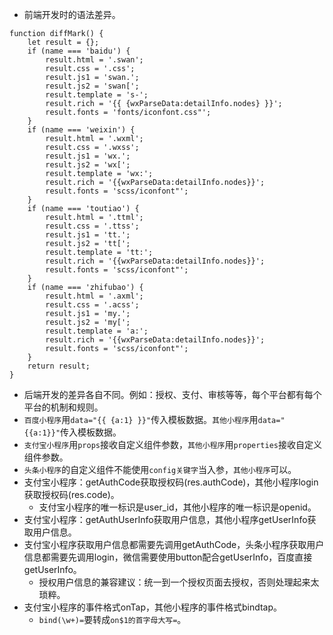 * 前端开发时的语法差异。
```
function diffMark() {
    let result = {};
    if (name === 'baidu') {
        result.html = '.swan';
        result.css = '.css';
        result.js1 = 'swan.';
        result.js2 = 'swan[';
        result.template = 's-';
        result.rich = '{{ {wxParseData:detailInfo.nodes} }}';
        result.fonts = 'fonts/iconfont.css"';
    }
    if (name === 'weixin') {
        result.html = '.wxml';
        result.css = '.wxss';
        result.js1 = 'wx.';
        result.js2 = 'wx[';
        result.template = 'wx:';
        result.rich = '{{wxParseData:detailInfo.nodes}}';
        result.fonts = 'scss/iconfont"';
    }
    if (name === 'toutiao') {
        result.html = '.ttml';
        result.css = '.ttss';
        result.js1 = 'tt.';
        result.js2 = 'tt[';
        result.template = 'tt:';
        result.rich = '{{wxParseData:detailInfo.nodes}}';
        result.fonts = 'scss/iconfont"';
    }
    if (name === 'zhifubao') {
        result.html = '.axml';
        result.css = '.acss';
        result.js1 = 'my.';
        result.js2 = 'my[';
        result.template = 'a:';
        result.rich = '{{wxParseData:detailInfo.nodes}}';
        result.fonts = 'scss/iconfont"';
    }
    return result;
}
```
* 后端开发的差异各自不同。例如：授权、支付、审核等等，每个平台都有每个平台的机制和规则。
* ```百度小程序```用```data="{{ {a:1} }}"```传入模板数据。```其他小程序```用```data="{{a:1}}"```传入模板数据。
* ```支付宝小程序```用```props```接收自定义组件参数，```其他小程序```用```properties```接收自定义组件参数。
* ```头条小程序```的自定义组件不能使用```config关键字```当入参，```其他小程序```可以。
* 支付宝小程序：getAuthCode获取授权码(res.authCode)，其他小程序login获取授权码(res.code)。
    - 支付宝小程序的唯一标识是user_id，其他小程序的唯一标识是openid。
* 支付宝小程序：getAuthUserInfo获取用户信息，其他小程序getUserInfo获取用户信息。
* 支付宝小程序获取用户信息都需要先调用getAuthCode，头条小程序获取用户信息都需要先调用login，微信需要使用button配合getUserInfo，百度直接getUserInfo。
    - 授权用户信息的兼容建议：统一到一个授权页面去授权，否则处理起来太琐粹。
* 支付宝小程序的事件格式onTap，其他小程序的事件格式bindtap。
    - ```bind(\w+)=```要转成```on$1的首字母大写=```。
